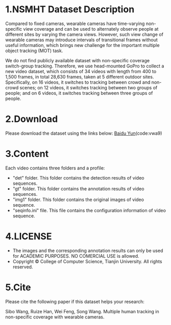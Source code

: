 # 1.NSMHT Dataset Description

Compared to fixed cameras, wearable cameras have time-varying non-specific view coverage and can be used to alternately observe people at different sites by varying the camera views. However, such view change of wearable cameras may introduce intervals of transitional frames without useful information, which brings new challenge for the important multiple object tracking (MOT) task. 

We do not find publicly available dataset with non-specific coverage switch-group tracking. Therefore, we use head-mounted GoPro to collect a new video dataset, which consists of 34 videos with length from 400 to 1,500 frames, in total 28,630 frames, taken at 5 different outdoor sites. Specifically, on 16 videos, it switches to tracking between crowd and non-crowd scenes; on 12 videos, it switches tracking between two groups of people; and on 6 videos, it switches tracking between three groups of people.

# 2.Download

Please download the dataset using the links below: [Baidu Yun](https://pan.baidu.com/s/1YqSQnps8uUHEFtoW79ONvA)(code:vwa9)

# 3.Content

Each video contains three folders and a profile: 

- "det" folder. This folder contains the detection results of video sequences.
- "gt" folder. This folder contains the annotation results of video sequences.
- "img1" folder. This folder contains the original images of  video sequence.
- "seqinfo.ini" file. This file contains the configuration information of video sequence.

# 4.LICENSE

- The images and the corresponding annotation results can only be used for ACADEMIC PURPOSES. NO COMERCIAL USE is allowed.
- Copyright © College of Computer Science, Tianjin University. All rights reserved.

# 5.Cite

Please cite the following paper if this dataset helps your research:

Sibo Wang, Ruize Han, Wei Feng, Song Wang. Multiple human tracking in non-specific coverage with wearable cameras.
